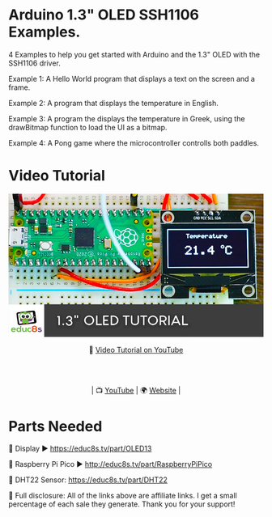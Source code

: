 # Arduino 1.3" OLED SSH1106 Examples.

4 Examples to help you get started with Arduino and the 1.3" OLED with the SSH1106 driver.

Example 1: A Hello World program that displays a text on the screen and a frame.

Example 2: A program that displays the temperature in English.

Example 3: A program the displays the temperature in Greek, using the drawBitmap function to load the UI as a bitmap.

Example 4: A Pong game where the microcontroller controlls both paddles.

# Video Tutorial

<p align="center">
  <img src="preview.jpg" alt="1.3" OLED display tutorial" width="800">
</p>

<p align="center">
🎥 <a href="https://youtu.be/aPYCJmTf_fc">Video Tutorial on YouTube</a>
</p>

<br>
<br>
<p align="center">
| 📺 <a href="https://www.youtube.com/educ8s">YouTube</a>
| 🌍 <a href="http://www.educ8s.tv">Website</a> | <br>
</p>


# Parts Needed
🛒 Display ▶ https://educ8s.tv/part/OLED13

🛒 Raspberry Pi Pico ▶ http://educ8s.tv/part/RaspberryPiPico

🛒 DHT22 Sensor: https://educ8s.tv/part/DHT22

💖 Full disclosure: All of the links above are affiliate links. I get a small percentage of each sale they generate. Thank you for your support!



